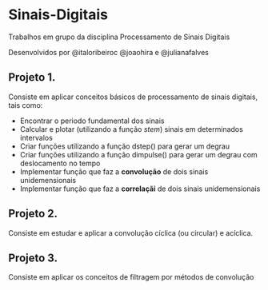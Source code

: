 # Sinais-Digitais
Trabalhos em grupo da disciplina Processamento de Sinais Digitais

Desenvolvidos por @italoribeiroc @joaohira e @julianafalves

## Projeto 1.
Consiste em aplicar conceitos básicos de processamento de sinais digitais, tais como:

* Encontrar o periodo fundamental dos sinais
* Calcular e plotar (utilizando a função *stem*) sinais em determinados intervalos 
* Criar funções utilizando a função dstep() para gerar um degrau 
* Criar funções utilizando a função dimpulse() para gerar um degrau com deslocamento no tempo
* Implementar função que faz a **convolução** de dois sinais unidemensionais 
* Implementar função que faz a **correlaçãi** de dois sinais unidemensionais 


## Projeto 2.
Consiste em estudar e aplicar a convolução cíclica (ou circular) e acíclica.

## Projeto 3.
Consiste em aplicar os conceitos de filtragem por métodos de convolução
